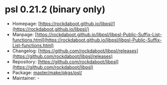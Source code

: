 # psl 0.21.2 (binary only)
 - Homepage: [https://rockdaboot.github.io/libpsl/](https://rockdaboot.github.io/libpsl/)
 - Manpage: [https://rockdaboot.github.io/libpsl/libpsl-Public-Suffix-List-functions.html](https://rockdaboot.github.io/libpsl/libpsl-Public-Suffix-List-functions.html)
 - Changelog: [https://github.com/rockdaboot/libpsl/releases](https://github.com/rockdaboot/libpsl/releases)
 - Repository: [https://github.com/rockdaboot/libpsl](https://github.com/rockdaboot/libpsl)
 - Package: [master/make/pkgs/psl/](https://github.com/Freetz-NG/freetz-ng/tree/master/make/pkgs/psl/)
 - Maintainer: -

